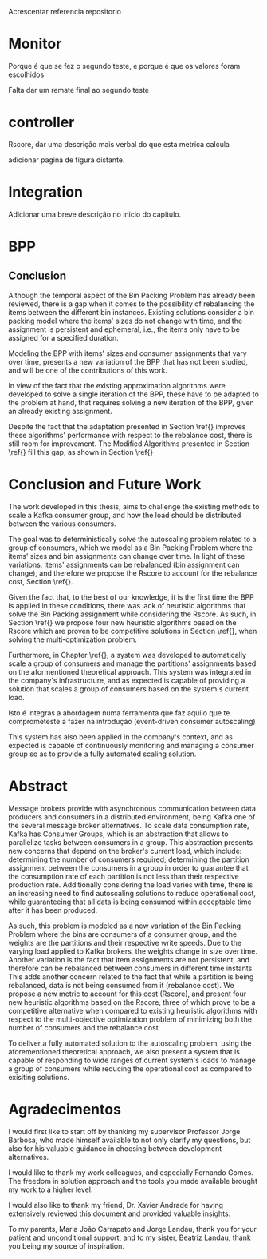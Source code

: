 Acrescentar referencia repositorio


# Monitor

Porque é que se fez o segundo teste, e porque é que os valores foram escolhidos

Falta dar um remate final ao segundo teste

# controller

Rscore, dar uma descrição mais verbal do que esta metrica calcula

adicionar pagina de figura distante.

# Integration

Adicionar uma breve descrição no inicio do capitulo.


# BPP

## Conclusion

Although the temporal aspect of the Bin Packing Problem has already been reviewed, there is a gap when it comes to the possibility of rebalancing the items between the different bin instances. Existing solutions consider a bin packing model where the items' sizes do not change with time, and the assignment is persistent and ephemeral, i.e., the items only have to be assigned for a specified duration. 

Modeling the BPP with items' sizes and consumer assignments that vary over time, presents a new variation of the BPP that has not been studied, and will be one of the contributions of this work. 

In view of the fact that the existing approximation algorithms were developed to solve a single iteration of the BPP, these have to be adapted to the problem at hand, that requires solving a new iteration of the BPP, given an already existing assignment. 

Despite the fact that the adaptation presented in Section \ref{} improves these algorithms' performance with respect to the rebalance cost, there is still room for improvement. The Modified Algorithms presented in Section \ref{} fill this gap, as shown in Section \ref{}



# Conclusion and Future Work

The work developed in this thesis, aims to challenge the existing methods to scale a Kafka consumer group, and how the load should be distributed between the various consumers.

The goal was to deterministically solve the autoscaling problem related to a group of consumers, which we model as a Bin Packing Problem where the items' sizes and bin assignments can change over time. In light of these variations, items' assignments can be rebalanced (bin assignment can change), and therefore we propose the Rscore to account for the rebalance cost, Section \ref{}.

Given the fact that, to the best of our knowledge, it is the first time the BPP is applied in these conditions, there was lack of heuristic algorithms that solve the Bin Packing assignment while considering the Rscore. As such, in Section \ref{} we propose four new heuristic algorithms based on the Rscore which are proven to be competitive solutions in Section \ref{}, when solving the multi-optimization problem.

Furthermore, in Chapter \ref{}, a system was developed to automatically scale a group of consumers and manage the partitions' assignments based on the aformentioned theoretical approach. This system was integrated in the company's infrastructure, and as expected is capable of providing a solution that scales a group of consumers based on the system's current load.

Isto é integras a abordagem numa ferramenta que faz aquilo que te comprometeste a fazer na introdução (event-driven consumer autoscaling)

This system has also been applied in the company's context, and as expected is capable of continuously monitoring and managing a consumer group so as to provide a fully automated scaling solution.

# Abstract

Message brokers provide with asynchronous communication between data producers and consumers in a distributed environment, being Kafka one of the several message broker alternatives. To scale data consumption rate, Kafka has Consumer Groups, which is an abstraction that allows to parallelize tasks between consumers in a group. This abstraction presents new concerns that depend on the broker's current load, which include: determining the number of consumers required; determining the partition assignment between the consumers in a group in order to guarantee that the consumption rate of each partition is not less than their respective production rate. Additionally considering the load varies with time, there is an increasing need to find autoscaling solutions to reduce operational cost, while guaranteeing that all data is being consumed within acceptable time after it has been produced.

As such, this problem is modeled as a new variation of the Bin Packing Problem where the bins are consumers of a consumer group, and the weights are the partitions and their respective write speeds. Due to the varying load applied to Kafka brokers, the weights change in size over time. Another variation is the fact that item assignments are not persistent, and therefore can be rebalanced between consumers in different time instants. This adds another concern related to the fact that while a partition is being rebalanced, data is not being consumed from it (rebalance cost). We propose a new metric to account for this cost (Rscore), and present four new heuristic algorithms based on the Rscore, three of which prove to be a competitive alternative when compared to existing heuristic algorithms with respect to the multi-objective optimization problem of minimizing both the number of consumers and the rebalance cost.

To deliver a fully automated solution to the autoscaling problem, using the aforementioned theoretical approach, we also present a system that is capable of responding to wide ranges of current system's loads to manage a group of consumers while reducing the operational cost as compared to exisiting solutions.



# Agradecimentos

I would first like to start off by thanking my supervisor Professor Jorge Barbosa, who made himself available to not only clarify my questions, but also for his valuable guidance in choosing between development alternatives.

I would like to thank my work colleagues, and especially Fernando Gomes. The freedom in solution approach and the tools you made available brought my work to a higher level. 

I would also like to thank my friend, Dr. Xavier Andrade for having extensively reviewed this document and provided valuable insights.

To my parents, Maria João Carrapato and Jorge Landau, thank you for your patient and unconditional support, and to my sister, Beatriz Landau, thank you being my source of inspiration. 